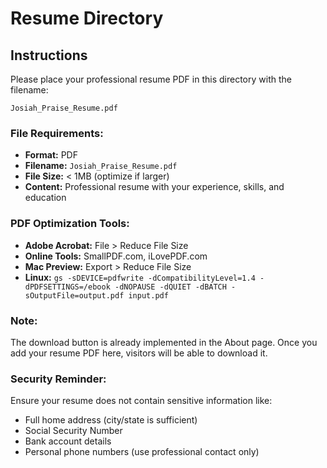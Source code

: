# Resume Directory

## Instructions

Please place your professional resume PDF in this directory with the filename:

`Josiah_Praise_Resume.pdf`

### File Requirements:
- **Format:** PDF
- **Filename:** `Josiah_Praise_Resume.pdf`
- **File Size:** < 1MB (optimize if larger)
- **Content:** Professional resume with your experience, skills, and education

### PDF Optimization Tools:
- **Adobe Acrobat:** File > Reduce File Size
- **Online Tools:** SmallPDF.com, iLovePDF.com
- **Mac Preview:** Export > Reduce File Size
- **Linux:** `gs -sDEVICE=pdfwrite -dCompatibilityLevel=1.4 -dPDFSETTINGS=/ebook -dNOPAUSE -dQUIET -dBATCH -sOutputFile=output.pdf input.pdf`

### Note:
The download button is already implemented in the About page. Once you add your resume PDF here, visitors will be able to download it.

### Security Reminder:
Ensure your resume does not contain sensitive information like:
- Full home address (city/state is sufficient)
- Social Security Number
- Bank account details
- Personal phone numbers (use professional contact only)
